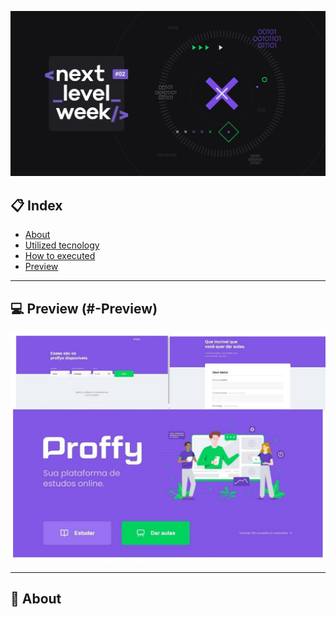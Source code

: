 <p align="center">
<img src="public/images/repository/title-readme.png">
</p>

## :clipboard: Index

- [About](#-About)
- [Utilized tecnology](#-Utilized-tecnology)
- [How to executed](#-How-to-executed)
- [Preview](#-Preview)

---

## :computer: Preview (#-Preview)

<p align="center">
    <img src="public/images/repository/screenshot/page.png" width="700">
</p>

---

## :book: About
